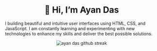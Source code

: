 <h1 align="center">👋 Hi, I’m Ayan Das</h1>

I building beautiful and intuitive user interfaces using HTML, CSS, and JavaScript. I am constantly learning and experimenting with new technologies to enhance my skills and deliver the best possible solutions.

<!---
AyanDas-99/AyanDas-99 is a ✨ special ✨ repository because its `README.md` (this file) appears on your GitHub profile.
You can click the Preview link to take a look at your changes.
--->
<p align="center">
  <img
  align="center"
    src="https://github-readme-streak-stats.herokuapp.com/?user=AyanDas-99"
    alt="ayan das github streak"
  />
</p>
